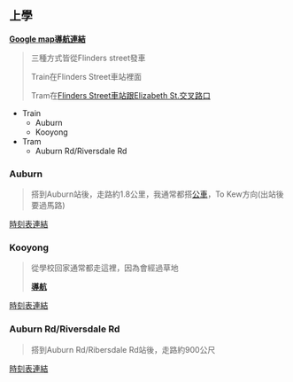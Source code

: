 

## 上學

**[Google map導航連結](https://goo.gl/maps/j9zi5HSXL7Tq8k1B6)**

> 三種方式皆從Flinders street發車
>
> Train在Flinders Street車站裡面
>
> Tram在[Flinders Street車站跟Elizabeth St.交叉路口](https://goo.gl/maps/iYGCw8hkGS1Z2Nnj9)

* Train
  * Auburn
  * Kooyong
* Tram
  * Auburn Rd/Riversdale Rd

### Auburn

> 搭到Auburn站後，走路約1.8公里，我通常都搭[公車](https://www.ptv.vic.gov.au/stop/18724/auburn-stationauburn-rd/2/bus)，To Kew方向(出站後要過馬路)

[時刻表連結](https://www.ptv.vic.gov.au/stop/1012/auburn-station/0/train/#StopPage:::datetime=2019-07-19T11%3A39%3A05.566Z&directionId=-1&showAllDay=false&_auth=65744402b6c89055d3b1daac945989bc3ae030ea36143d1a0b73c3088a6584e8)

### Kooyong

> 從學校回家通常都走這裡，因為會經過草地 
>
> **[導航](https://goo.gl/maps/vJkGiZsg8wdoqXMM8)**

[時刻表連結](https://www.ptv.vic.gov.au/stop/1110/kooyong-station/0/train/#StopPage:::datetime=2019-07-19T11%3A42%3A48.259Z&directionId=-1&showAllDay=false&_auth=b25c620c46f91c5de63883afadc58ac97ab3cd66a29cb6c301ffc902f94c445f)

### Auburn Rd/Riversdale Rd

>搭到Auburn Rd/Ribersdale Rd站後，走路約900公尺

[時刻表連結](https://www.ptv.vic.gov.au/stop/2103/auburn-rdriversdale-rd-36/1/tram)



### 